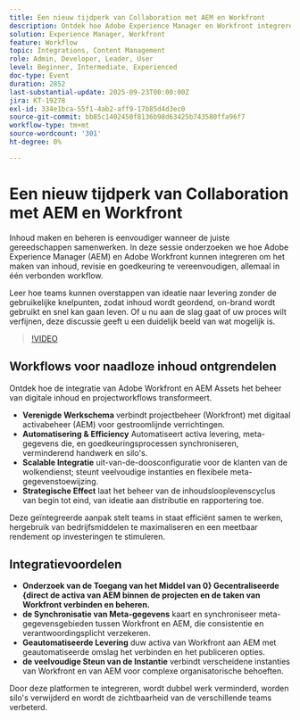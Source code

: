 ```yaml
---
title: Een nieuw tijdperk van Collaboration met AEM en Workfront
description: Ontdek hoe Adobe Experience Manager en Workfront integreren om het maken van content, het beoordelen en goedkeuren ervan te vereenvoudigen. Leer hoe verbonden workflows teams helpen om sneller van ideeën naar levering te gaan terwijl de inhoud georganiseerd, on-brand en klaar voor introductie blijft.
solution: Experience Manager, Workfront
feature: Workflow
topic: Integrations, Content Management
role: Admin, Developer, Leader, User
level: Beginner, Intermediate, Experienced
doc-type: Event
duration: 2852
last-substantial-update: 2025-09-23T00:00:00Z
jira: KT-19278
exl-id: 334e1bca-55f1-4ab2-aff9-17b85d4d3ec0
source-git-commit: bb85c1402450f8136b98d63425b743580ffa96f7
workflow-type: tm+mt
source-wordcount: '301'
ht-degree: 0%

---
```


# Een nieuw tijdperk van Collaboration met AEM en Workfront

Inhoud maken en beheren is eenvoudiger wanneer de juiste gereedschappen samenwerken. In deze sessie onderzoeken we hoe Adobe Experience Manager (AEM) en Adobe Workfront kunnen integreren om het maken van inhoud, revisie en goedkeuring te vereenvoudigen, allemaal in één verbonden workflow.

Leer hoe teams kunnen overstappen van ideatie naar levering zonder de gebruikelijke knelpunten, zodat inhoud wordt geordend, on-brand wordt gebruikt en snel kan gaan leven. Of u nu aan de slag gaat of uw proces wilt verfijnen, deze discussie geeft u een duidelijk beeld van wat mogelijk is.

>[!VIDEO](https://video.tv.adobe.com/v/3475186/?learn=on&enablevpops)

## Workflows voor naadloze inhoud ontgrendelen

Ontdek hoe de integratie van Adobe Workfront en AEM Assets het beheer van digitale inhoud en projectworkflows transformeert.

* **Verenigde Werkschema** verbindt projectbeheer (Workfront) met digitaal activabeheer (AEM) voor gestroomlijnde verrichtingen.
* **Automatisering &amp; Efficiency** Automatiseert activa levering, meta-gegevens die, en goedkeuringsprocessen synchroniseren, verminderend handwerk en silo&#39;s.
* **Scalable Integratie** uit-van-de-doosconfiguratie voor de klanten van de wolkendienst; steunt veelvoudige instanties en flexibele meta-gegevenstoewijzing.
* **Strategische Effect** laat het beheer van de inhoudslooplevenscyclus van begin tot eind, van ideatie aan distributie en rapportering toe.

Deze geïntegreerde aanpak stelt teams in staat efficiënt samen te werken, hergebruik van bedrijfsmiddelen te maximaliseren en een meetbaar rendement op investeringen te stimuleren.

## Integratievoordelen

* **Onderzoek van de Toegang van het Middel van 0&rbrace; Gecentraliseerde &lbrace;direct de activa van AEM binnen de projecten en de taken van Workfront verbinden en beheren.**
* **de Synchronisatie van Meta-gegevens** kaart en synchroniseer meta-gegevensgebieden tussen Workfront en AEM, die consistentie en verantwoordingsplicht verzekeren.
* **Geautomatiseerde Levering** duw activa van Workfront aan AEM met geautomatiseerde omslag het verbinden en het publiceren opties.
* **de veelvoudige Steun van de Instantie** verbindt verscheidene instanties van Workfront en van AEM voor complexe organisatorische behoeften.

Door deze platformen te integreren, wordt dubbel werk verminderd, worden silo&#39;s verwijderd en wordt de zichtbaarheid van de verschillende teams verbeterd.

